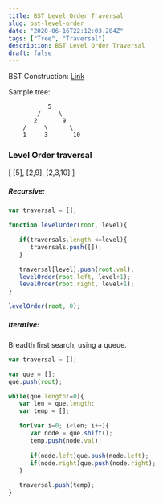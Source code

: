 ```yaml
---
title: BST Level Order Traversal
slug: bst-level-order
date: "2020-06-16T22:12:03.284Z"
tags: ["Tree", "Traversal"]
description: BST Level Order Traversal
draft: false
---
```


BST Construction: [Link](https://dontforgetagain.netlify.app/bst)

Sample tree:
```
           5
        /     \
       2       9
    /     \      \
    1     3       10
```

### Level Order traversal
[
   [5],
   [2,9],
   [2,3,10]
]

##### Recursive:
```javascript
var traversal = [];

function levelOrder(root, level){

   if(traversals.length <=level){
      traversals.push([]);
   }

   traversal[level].push(root.val);
   levelOrder(root.left, level+1);
   levelOrder(root.right, level+1);
}

levelOrder(root, 0);
```

##### Iterative:
Breadth first search, using a queue.
```javascript
var traversal = [];

var que = [];
que.push(root);

while(que.length!=0){
   var len = que.length;
   var temp = [];

   for(var i=0; i<len; i++){
      var node = que.shift();
      temp.push(node.val);
      
      if(node.left)que.push(node.left);
      if(node.right)que.push(node.right);
   }

   traversal.push(temp);
}
```
